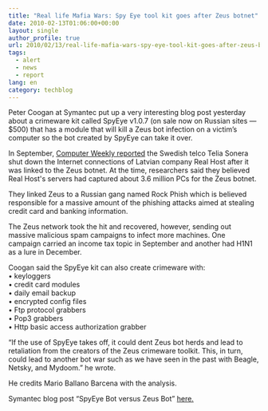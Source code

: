 ```yaml
---
title: "Real life Mafia Wars: Spy Eye tool kit goes after Zeus botnet"
date: 2010-02-13T01:06:00+00:00
layout: single
author_profile: true
url: 2010/02/13/real-life-mafia-wars-spy-eye-tool-kit-goes-after-zeus-botnet/
tags:
  - alert
  - news
  - report
lang: en
category: techblog
---
```

Peter Coogan at Symantec put up a very interesting blog post yesterday about a crimeware kit called SpyEye v1.0.7 (on sale now on Russian sites — $500) that has a module that will kill a Zeus bot infection on a victim’s computer so the bot created by SpyEye can take it over.

In September, [Computer Weekly reported](http://www.computerweekly.com/Articles/2009/08/04/237165/zeus-botnets-real-host-cut-off-from-the-internet.htm) the Swedish telco Telia Sonera shut down the Internet connections of Latvian company Real Host after it was linked to the Zeus botnet. At the time, researchers said they believed Real Host's servers had captured about 3.6 million PCs for the Zeus botnet.

They linked Zeus to a Russian gang named Rock Phish which is believed responsible for a massive amount of the phishing attacks aimed at stealing credit card and banking information.

The Zeus network took the hit and recovered, however, sending out massive malicious spam campaigns to infect more machines. One campaign carried an income tax topic in September and another had H1N1 as a lure in December.

Coogan said the SpyEye kit can also create crimeware with:  
• keyloggers  
• credit card modules  
• daily email backup  
• encrypted config files  
• Ftp protocol grabbers  
• Pop3 grabbers  
• Http basic access authorization grabber

“If the use of SpyEye takes off, it could dent Zeus bot herds and lead to retaliation from the creators of the Zeus crimeware toolkit. This, in turn, could lead to another bot war such as we have seen in the past with Beagle, Netsky, and Mydoom.” he wrote.

He credits Mario Ballano Barcena with the analysis.

Symantec blog post “SpyEye Bot versus Zeus Bot” [here.](http://www.symantec.com/connect/blogs/spyeye-bot-versus-zeus-bot)